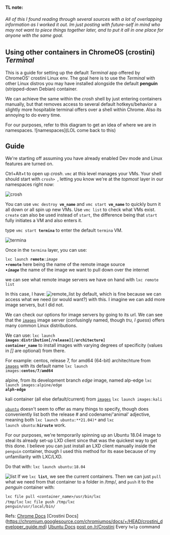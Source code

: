 **TL note:**
###### All of this I found reading through several sources with a lot of overlapping information as I worked it out. Im just posting with future-self in mind who may not want to piece things together later, and to put it all in one place for anyone with the same goal.

## Using other containers in ChromeOS (crostini) _Terminal_
This is a guide for setting up the default _Terminal_ app offered by ChromeOS' crostini Linux env. The goal here is to use the _Terminal_ with other Linux distros you may have installed alongside the default **penguin** (stripped-down Debian) container.

We can achieve the same within the _crosh_ shell by just entering containers manually, but that removes access to several default hotkeys/behavior a slightly more hospitable terminal offers over a shell within Chrome. Also its annoying to do every time.

For our purposes, refer to this diagram to get an idea of where we are in namespaces.
![namespaces](LOL come back to this)


##  Guide
We're starting off assuming you have already enabled Dev mode and Linux features are turned on.

Ctrl+Alt+t to open up _crosh_.
`vmc` at this level manages your VMs. Your shell should start with `crosh> `, letting you know we're at the _topmost_ layer in our namespaces right now:

![crosh](https://user-images.githubusercontent.com/54195989/142129994-b0bee437-969e-47a7-b76f-aa5161fbf870.png)

You can use <code>vmc destroy **vm_name**</code> and <code>vmc start **vm_name**</code> to quickly burn it all down or all spin up new VMs. Use `vmc list` to check what VMs exist. `create` can also be used instead of `start`, the difference being that `start` fully initiates a VM and also enters it. 

type
<code>vmc start **termina**</code>
to enter the default `termina` VM.

![termina](https://user-images.githubusercontent.com/54195989/142133934-6abde3ba-3eb8-4434-9fe1-05427674a725.png)

Once in the `termina` layer, you can use:

<code>lxc launch **remote**:_image_</code>
<br>•**`remote`** here being the name of the remote image source
<br>•**_`image`_** the name of the image we want to pull down over the internet

we can see what remote image servers we have on hand with `lxc remote list`

In this case, I have:
![remote_list](https://user-images.githubusercontent.com/54195989/142089061-34b0a99b-ea12-40b0-b9f9-7c373e5650dd.png)
by default, which is fine because we can access what we need (or would want?) with this. I imagine we can add more image servers, but I did not.

We can check our options for image servers by going to its url. We can see that the [`images`](https://us.lxd.images.canonical.com/) image server (confusingly named, though _tru, I guess_) offers many common Linux distributions.
  
We can use:
<code>lxc launch **images**:**distribution[/release][/architecture]** **container_name**</code>
to install images with varying degrees of specificity (values in *[]* are optional) from there.

For example:
centos, release 7, for amd64 (64-bit) architechture from [`images`](https://us.lxd.images.canonical.com/) with its default name
<code>lxc launch images:**centos/7/amd64**</code>

alpine, from its development branch _edge_ image, named alp-edge
<code>lxc launch images:alpine/edge **alph-edge**</code>

kali container (all else default/current) from [`images`](https://us.lxd.images.canonical.com/)
<code>lxc launch images:kali</code>

[`ubuntu`](https://cloud-images.ubuntu.com/releases/) doesn't seem to offer as many things to specify, though does conveniently list both the release # and codename/'animal' adjective, meaning both
<code>lxc launch ubuntu:**21.04)*</code> and <code>lxc launch ubuntu:**hirsute**</code> work.

For our purposes, we're temporarily spinning up an Ubuntu 18.04 image to steal its already set-up LXD client since that was the quickest way to get this done. I believe you can just install an LXD client manually inside the `penguin` container, though I used this method for its ease because of my unfamiliarity with LXC/LXD.

Do that with:
`lxc launch ubuntu:18.04`


![list](https://user-images.githubusercontent.com/54195989/142137304-1665d3e8-8bc4-4df7-897a-6a5a0a394598.png)
If we <code>lxc **list**</code>, we see the current containers. Then we can just `pull` what we need from that container to a folder in /tmp/, and `push` it to the *penguin* container with:

<code>lxc file pull <*container_name*>/usr/bin/lxc /tmp/lxc</code>
<code>lxc file push /tmp/lxc penguin/usr/local/bin/</code>



Refs:
[Chrome Docs](https://chromium.googlesource.com/chromiumos/docs/+/HEAD/containers_and_vms.md)
[Crostini Docs]
(https://chromium.googlesource.com/chromiumos/docs/+/HEAD/crostini_developer_guide.md)
[Ubuntu Docs](https://ubuntu.com/blog/using-lxd-on-your-chromebook)
[post on /r/Crostini](https://www.reddit.com/r/Crostini/comments/fj8ddg/instructions_for_kali_linux_on_crostini/)
Every `help` command

